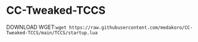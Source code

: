 # CC-Tweaked-TCCS

DOWNLOAD WGET:```wget https://raw.githubusercontent.com/medakoro/CC-Tweaked-TCCS/main/TCCS/startup.lua```
